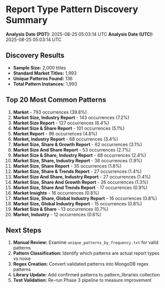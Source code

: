 # Report Type Pattern Discovery Summary

**Analysis Date (PDT):** 2025-08-25 05:03:14 UTC
**Analysis Date (UTC):** 2025-08-25 05:03:14 UTC

## Discovery Results

- **Sample Size:** 2,000 titles
- **Standard Market Titles:** 1,993
- **Unique Patterns Found:** 136
- **Total Pattern Instances:** 1,993

## Top 20 Most Common Patterns

1. **Market** - 793 occurrences (39.8%)
2. **Market Size, Industry Report** - 143 occurrences (7.2%)
3. **Market Size Report** - 127 occurrences (6.4%)
4. **Market Size & Share Report** - 101 occurrences (5.1%)
5. **Market Report** - 96 occurrences (4.8%)
6. **Market, Industry Report** - 68 occurrences (3.4%)
7. **Market Size, Share & Growth Report** - 62 occurrences (3.1%)
8. **Market Size And Share Report** - 53 occurrences (2.7%)
9. **Market Size & Share, Industry Report** - 48 occurrences (2.4%)
10. **Market Size, Share, Industry Report** - 38 occurrences (1.9%)
11. **Market Size, Share Report** - 35 occurrences (1.8%)
12. **Market Size, Share & Trends Report** - 27 occurrences (1.4%)
13. **Market Size And Share, Industry Report** - 27 occurrences (1.4%)
14. **Market Size, Share And Growth Report** - 26 occurrences (1.3%)
15. **Market Size, Share And Trends Report** - 17 occurrences (0.9%)
16. **Market Insights** - 16 occurrences (0.8%)
17. **Market Size, Share, Global Industry Report** - 16 occurrences (0.8%)
18. **Market Size, Global Industry Report** - 15 occurrences (0.8%)
19. **Market Size & Share** - 13 occurrences (0.7%)
20. **Market, Industry** - 12 occurrences (0.6%)

## Next Steps

1. **Manual Review:** Examine `unique_patterns_by_frequency.txt` for valid patterns
2. **Pattern Classification:** Identify which patterns are actual report types vs noise
3. **Regex Creation:** Convert validated patterns into MongoDB regex patterns
4. **Library Update:** Add confirmed patterns to pattern_libraries collection
5. **Test Validation:** Re-run Phase 3 pipeline to measure improvement
